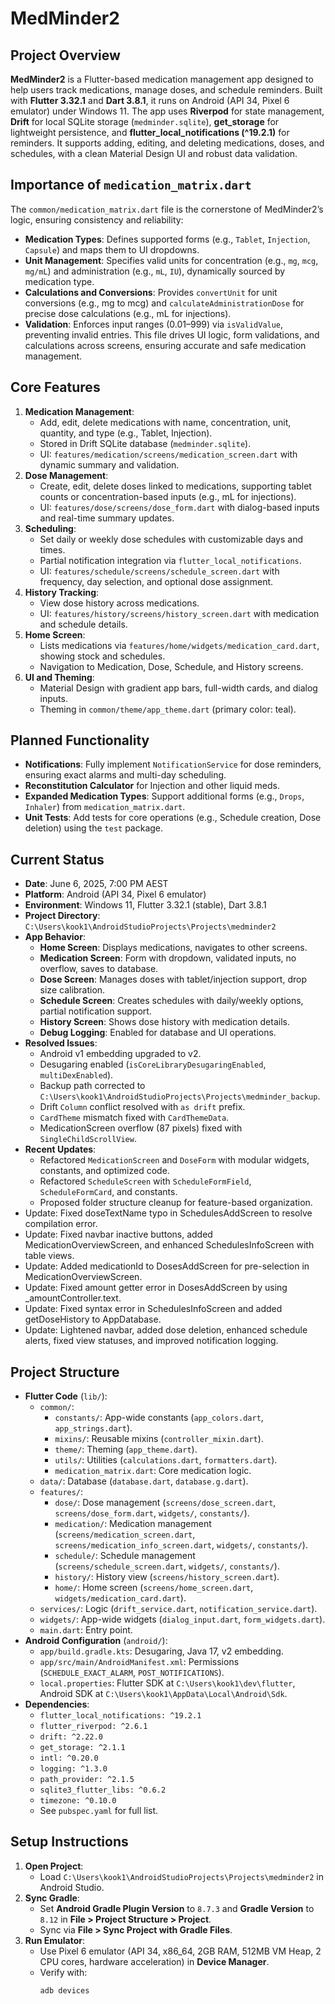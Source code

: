 # MedMinder2

## Project Overview
**MedMinder2** is a Flutter-based medication management app designed to help users track medications, manage doses, and schedule reminders. Built with **Flutter 3.32.1** and **Dart 3.8.1**, it runs on Android (API 34, Pixel 6 emulator) under Windows 11. The app uses **Riverpod** for state management, **Drift** for local SQLite storage (`medminder.sqlite`), **get_storage** for lightweight persistence, and **flutter_local_notifications (^19.2.1)** for reminders. It supports adding, editing, and deleting medications, doses, and schedules, with a clean Material Design UI and robust data validation.

## Importance of `medication_matrix.dart`
The `common/medication_matrix.dart` file is the cornerstone of MedMinder2’s logic, ensuring consistency and reliability:
- **Medication Types**: Defines supported forms (e.g., `Tablet`, `Injection`, `Capsule`) and maps them to UI dropdowns.
- **Unit Management**: Specifies valid units for concentration (e.g., `mg`, `mcg`, `mg/mL`) and administration (e.g., `mL`, `IU`), dynamically sourced by medication type.
- **Calculations and Conversions**: Provides `convertUnit` for unit conversions (e.g., mg to mcg) and `calculateAdministrationDose` for precise dose calculations (e.g., mL for injections).
- **Validation**: Enforces input ranges (0.01–999) via `isValidValue`, preventing invalid entries.
  This file drives UI logic, form validations, and calculations across screens, ensuring accurate and safe medication management.

## Core Features
1. **Medication Management**:
    - Add, edit, delete medications with name, concentration, unit, quantity, and type (e.g., Tablet, Injection).
    - Stored in Drift SQLite database (`medminder.sqlite`).
    - UI: `features/medication/screens/medication_screen.dart` with dynamic summary and validation.
2. **Dose Management**:
    - Create, edit, delete doses linked to medications, supporting tablet counts or concentration-based inputs (e.g., mL for injections).
    - UI: `features/dose/screens/dose_form.dart` with dialog-based inputs and real-time summary updates.
3. **Scheduling**:
    - Set daily or weekly dose schedules with customizable days and times.
    - Partial notification integration via `flutter_local_notifications`.
    - UI: `features/schedule/screens/schedule_screen.dart` with frequency, day selection, and optional dose assignment.
4. **History Tracking**:
    - View dose history across medications.
    - UI: `features/history/screens/history_screen.dart` with medication and schedule details.
5. **Home Screen**:
    - Lists medications via `features/home/widgets/medication_card.dart`, showing stock and schedules.
    - Navigation to Medication, Dose, Schedule, and History screens.
6. **UI and Theming**:
    - Material Design with gradient app bars, full-width cards, and dialog inputs.
    - Theming in `common/theme/app_theme.dart` (primary color: teal).

## Planned Functionality
- **Notifications**: Fully implement `NotificationService` for dose reminders, ensuring exact alarms and multi-day scheduling.
- **Reconstitution Calculator** for Injection and other liquid meds.
- **Expanded Medication Types**: Support additional forms (e.g., `Drops`, `Inhaler`) from `medication_matrix.dart`.
- **Unit Tests**: Add tests for core operations (e.g., Schedule creation, Dose deletion) using the `test` package.

## Current Status
- **Date**: June 6, 2025, 7:00 PM AEST
- **Platform**: Android (API 34, Pixel 6 emulator)
- **Environment**: Windows 11, Flutter 3.32.1 (stable), Dart 3.8.1
- **Project Directory**: `C:\Users\kook1\AndroidStudioProjects\Projects\medminder2`
- **App Behavior**:
    - **Home Screen**: Displays medications, navigates to other screens.
    - **Medication Screen**: Form with dropdown, validated inputs, no overflow, saves to database.
    - **Dose Screen**: Manages doses with tablet/injection support, drop size calibration.
    - **Schedule Screen**: Creates schedules with daily/weekly options, partial notification support.
    - **History Screen**: Shows dose history with medication details.
    - **Debug Logging**: Enabled for database and UI operations.
- **Resolved Issues**:
    - Android v1 embedding upgraded to v2.
    - Desugaring enabled (`isCoreLibraryDesugaringEnabled`, `multiDexEnabled`).
    - Backup path corrected to `C:\Users\kook1\AndroidStudioProjects\Projects\medminder_backup`.
    - Drift `Column` conflict resolved with `as drift` prefix.
    - `CardTheme` mismatch fixed with `CardThemeData`.
    - MedicationScreen overflow (87 pixels) fixed with `SingleChildScrollView`.
- **Recent Updates**:
    - Refactored `MedicationScreen` and `DoseForm` with modular widgets, constants, and optimized code.
    - Refactored `ScheduleScreen` with `ScheduleFormField`, `ScheduleFormCard`, and constants.
    - Proposed folder structure cleanup for feature-based organization.
- Update: Fixed doseTextName typo in SchedulesAddScreen to resolve compilation error.
- Update: Fixed navbar inactive buttons, added MedicationOverviewScreen, and enhanced SchedulesInfoScreen with table views.
- Update: Added medicationId to DosesAddScreen for pre-selection in MedicationOverviewScreen.
- Update: Fixed amount getter error in DosesAddScreen by using _amountController.text.
- Update: Fixed syntax error in SchedulesInfoScreen and added getDoseHistory to AppDatabase.
- Update: Lightened navbar, added dose deletion, enhanced schedule alerts, fixed view statuses, and improved notification logging.

## Project Structure
- **Flutter Code** (`lib/`):
    - `common/`:
        - `constants/`: App-wide constants (`app_colors.dart`, `app_strings.dart`).
        - `mixins/`: Reusable mixins (`controller_mixin.dart`).
        - `theme/`: Theming (`app_theme.dart`).
        - `utils/`: Utilities (`calculations.dart`, `formatters.dart`).
        - `medication_matrix.dart`: Core medication logic.
    - `data/`: Database (`database.dart`, `database.g.dart`).
    - `features/`:
        - `dose/`: Dose management (`screens/dose_screen.dart`, `screens/dose_form.dart`, `widgets/`, `constants/`).
        - `medication/`: Medication management (`screens/medication_screen.dart`, `screens/medication_info_screen.dart`, `widgets/`, `constants/`).
        - `schedule/`: Schedule management (`screens/schedule_screen.dart`, `widgets/`, `constants/`).
        - `history/`: History view (`screens/history_screen.dart`).
        - `home/`: Home screen (`screens/home_screen.dart`, `widgets/medication_card.dart`).
    - `services/`: Logic (`drift_service.dart`, `notification_service.dart`).
    - `widgets/`: App-wide widgets (`dialog_input.dart`, `form_widgets.dart`).
    - `main.dart`: Entry point.
- **Android Configuration** (`android/`):
    - `app/build.gradle.kts`: Desugaring, Java 17, v2 embedding.
    - `app/src/main/AndroidManifest.xml`: Permissions (`SCHEDULE_EXACT_ALARM`, `POST_NOTIFICATIONS`).
    - `local.properties`: Flutter SDK at `C:\Users\kook1\dev\flutter`, Android SDK at `C:\Users\kook1\AppData\Local\Android\Sdk`.
- **Dependencies**:
    - `flutter_local_notifications: ^19.2.1`
    - `flutter_riverpod: ^2.6.1`
    - `drift: ^2.22.0`
    - `get_storage: ^2.1.1`
    - `intl: ^0.20.0`
    - `logging: ^1.3.0`
    - `path_provider: ^2.1.5`
    - `sqlite3_flutter_libs: ^0.6.2`
    - `timezone: ^0.10.0`
    - See `pubspec.yaml` for full list.

## Setup Instructions
1. **Open Project**:
    - Load `C:\Users\kook1\AndroidStudioProjects\Projects\medminder2` in Android Studio.
2. **Sync Gradle**:
    - Set **Android Gradle Plugin Version** to `8.7.3` and **Gradle Version** to `8.12` in **File > Project Structure > Project**.
    - Sync via **File > Sync Project with Gradle Files**.
3. **Run Emulator**:
    - Use Pixel 6 emulator (API 34, x86_64, 2GB RAM, 512MB VM Heap, 2 CPU cores, hardware acceleration) in **Device Manager**.
    - Verify with:
      ```powershell
      adb devices